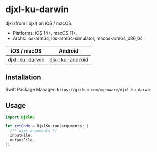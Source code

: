 # djxl-ku-darwin

djxl (from libjxl) on iOS / macOS.

- Platforms: iOS 14+, macOS 11+.
- Archs: ios-arm64, ios-arm64-simulator, macos-arm64_x86_64

| iOS / macOS                                                  | Android                                                        |
|--------------------------------------------------------------|----------------------------------------------------------------|
| [djxl-ku-darwin](https://github.com/mgenware/djxl-ku-darwin) | [djxl-ku-android](https://github.com/mgenware/djxl-ku-android) |

## Installation

Swift Package Manager: `https://github.com/mgenware/djxl-ku-darwin`

## Usage

```swift
import DjxlKu

let retCode = DjxlKu.run(arguments: [
  /** djxl arguments */
  inputFile,
  outputFile,
])
```
